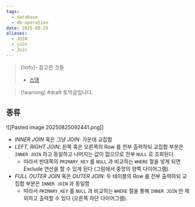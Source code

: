 ```yaml
---
tags:
  - database
  - db-operation
date: 2025-08-25
aliases:
  - JOIN
  - join
  - Join
---
```

> [!info]- 참고한 것들
> - [스댕](https://stackoverflow.com/q/13997365)

> [!warning] #draft 토막글입니다.

## 종류

![[Pasted image 20250825092441.png]]

- *INNER JOIN* 혹은 그냥 *JOIN*: 가운데 교집합
- *LEFT, RIGHT JOIN*: 왼쪽 혹은 오른쪽의 Row 를 전부 출력하되 교집합 부분은 `INNER JOIN` 하고 동일하고 나머지는 값이 없으므로 전부 `NULL` 로 조회된다.
	- 따라서 반대쪽의 `PRIMARY_KEY` 를 `NULL` 과 비교하는 `WHERE` 절을 넣게 되면 Exclude 연산을 할 수 있게 된다 (그림에서 중앙의 양쪽 다이어그램).
- *FULL OUTER JOIN* 혹은 *OUTER JOIN*: 두 테이블의 Row 를 전부 출력하되 교집합 부분은 `INNER JOIN` 과 동일함
	- 따라서 `PRIMARY_KEY` 를 `NULL` 과 비교하는 `WHERE` 절을 통해 `INNER JOIN` 만 제외하고 출력할 수 있다 (오른쪽 하단 다이어그램).